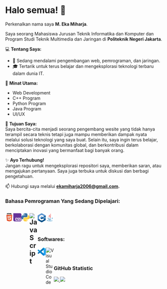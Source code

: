 # Halo semua! 👋
Perkenalkan nama saya **M. Eka Miharja**.<br>

Saya seorang Mahasiswa Jurusan Teknik Informatika dan Komputer dan Program Studi Teknik Multimedia dan Jaringan di **Politeknik Negeri Jakarta**.<br>

💻 **Tentang Saya:**<br>
- 🚀 Sedang mendalami pengembangan web, pemrograman, dan jaringan.<br>
- 🎓 Tertarik untuk terus belajar dan mengeksplorasi teknologi terbaru dalam dunia IT.<br>

🌟 **Minat Utama:**<br>
- Web Development
- C++ Program
- Python Program
- Java Program
- UI/UX

🎯 **Tujuan Saya:**<br>
Saya bercita-cita menjadi seorang pengembang wesite yang tidak hanya terampil secara teknis tetapi juga mampu memberikan dampak nyata melalui solusi teknologi yang saya buat. Selain itu, saya ingin terus belajar, berkolaborasi dengan komunitas global, dan berkontribusi dalam menciptakan inovasi yang bermanfaat bagi banyak orang.<br>

✨ **Ayo Terhubung!**<br>
Jangan ragu untuk mengeksplorasi repositori saya, memberikan saran, atau mengajukan pertanyaan. Saya juga terbuka untuk diskusi dan berbagi pengetahuan.<br>

📫 Hubungi saya melalui **ekamiharja2006@gmail.com.**

### Bahasa Pemrograman Yang Sedang Dipelajari:
<a href="https://www.w3.org/html/" target="_blank"><img align="left" alt="HTML5" width="26px" src="https://raw.githubusercontent.com/github/explore/80688e429a7d4ef2fca1e82350fe8e3517d3494d/topics/html/html.png" /></a>
<a href="https://www.w3schools.com/css/" target="_blank"><img align="left" alt="CSS3" width="26px" src="https://raw.githubusercontent.com/github/explore/80688e429a7d4ef2fca1e82350fe8e3517d3494d/topics/css/css.png" /></a>
<a href="https://www.python.org" target="_blank"> <img align="left" alt="Python" width="26px" src="https://github.com/Aakarsh-B/trying-repos/blob/master/python-5.svg?raw=true"/> </a>
 <a href="#"><img align="left" alt="JavaScript" title="JavaScript" width="26px" src="https://upload.wikimedia.org/wikipedia/commons/9/99/Unofficial_JavaScript_logo_2.svg" /></a>
<a href="https://www.w3schools.com/cpp/" target="_blank"> <img align="left" alt="C++" width="26px" src="https://github.com/Aakarsh-B/trying-repos/blob/master/c++.png"/> </a>
<a href="https://www.w3schools.com/cpp/" target="_blank"> <img align="left" alt="C++" width="26px" src="https://raw.githubusercontent.com/devicons/devicon/master/icons/java/java-original.svg"/> </a>
<br />
<br />
---
### Softwares:
<img align="left" alt="Visual Studio Code" width="26px" src="https://raw.githubusercontent.com/github/explore/80688e429a7d4ef2fca1e82350fe8e3517d3494d/topics/visual-studio-code/visual-studio-code.png" />
<img align="left" alt="Visual Studio Code" width="26px" src="https://upload.wikimedia.org/wikipedia/commons/1/1d/PyCharm_Icon.svg" />

<br />
<br />

### GitHub Statistic
<p align="left">
<a href="https://github.com/EkaMiharja">
  <img height="180em" src="https://github-readme-stats-eight-theta.vercel.app/api?username=EkaMiharja&show_icons=true&theme=algolia&include_all_commits=true&count_private=true"/>
  <img height="180em" src="https://github-readme-stats-eight-theta.vercel.app/api/top-langs/?username=EkaMiharja&layout=compact&theme=algolia"/>
</a>
</p>
